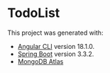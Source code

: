 # TodoList

This project was generated with:

- [Angular CLI](https://github.com/angular/angular-cli) version 18.1.0.
- [Spring Boot](https://github.com/spring-projects/spring-boot) version 3.3.2.
- [MongoDB Atlas](https://www.mongodb.com/products/platform/atlas-database)
